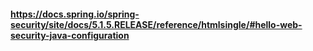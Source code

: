 #### https://docs.spring.io/spring-security/site/docs/5.1.5.RELEASE/reference/htmlsingle/#hello-web-security-java-configuration